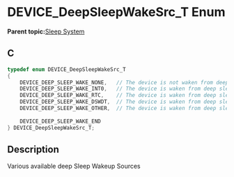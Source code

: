 # DEVICE\_DeepSleepWakeSrc\_T Enum

**Parent topic:**[Sleep System](GUID-BBF940E8-361C-4418-AA6E-7E55FE94DD87.md)

## C

```c
typedef enum DEVICE_DeepSleepWakeSrc_T
{
    DEVICE_DEEP_SLEEP_WAKE_NONE,   // The device is not waken from deep sleep.
    DEVICE_DEEP_SLEEP_WAKE_INT0,   // The device is waken from deep sleep by interrupt 0.
    DEVICE_DEEP_SLEEP_WAKE_RTC,    // The device is waken from deep sleep by RTC.
    DEVICE_DEEP_SLEEP_WAKE_DSWDT,  // The device is waken from deep sleep by Deep Sleep Watch Dog Timeout.
    DEVICE_DEEP_SLEEP_WAKE_OTHER,  // The device is waken from deep sleep by the other reason.
    
    DEVICE_DEEP_SLEEP_WAKE_END
} DEVICE_DeepSleepWakeSrc_T;

```

## Description

Various available deep Sleep Wakeup Sources

